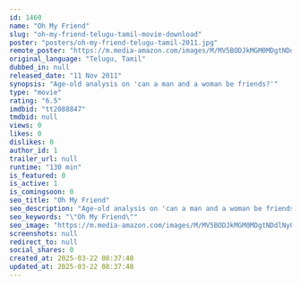 ```yaml
---
id: 1460
name: "Oh My Friend"
slug: "oh-my-friend-telugu-tamil-movie-download"
poster: "posters/oh-my-friend-telugu-tamil-2011.jpg"
remote_poster: "https://m.media-amazon.com/images/M/MV5BODJkMGM0MDgtNDdlNy00ODVjLWE2OWQtZjNjMGE1ODU0ZTU2XkEyXkFqcGc@._V1_SX300.jpg"
original_language: "Telugu, Tamil"
dubbed_in: null
released_date: "11 Nov 2011"
synopsis: "Age-old analysis on 'can a man and a woman be friends?'"
type: "movie"
rating: "6.5"
imdbid: "tt2088847"
tmdbid: null
views: 0
likes: 0
dislikes: 0
author_id: 1
trailer_url: null
runtime: "130 min"
is_featured: 0
is_active: 1
is_comingsoon: 0
seo_title: "Oh My Friend"
seo_description: "Age-old analysis on 'can a man and a woman be friends?'"
seo_keywords: "\"Oh My Friend\""
seo_image: "https://m.media-amazon.com/images/M/MV5BODJkMGM0MDgtNDdlNy00ODVjLWE2OWQtZjNjMGE1ODU0ZTU2XkEyXkFqcGc@._V1_SX300.jpg"
screenshots: null
redirect_to: null
social_shares: 0
created_at: 2025-03-22 08:37:48
updated_at: 2025-03-22 08:37:48
---
```


